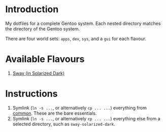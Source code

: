 # Introduction

My dotfiles for a complete Gentoo system. Each nested directory matches the directory of the Gentoo system.

There are four world sets: `apps`, `dev`, `sys`, and a `gui` for each flavour.

# Available Flavours

1. [Sway (in Solarized Dark)](sway-solarized-dark)

# Instructions

1. Symlink (`ln -s ...`, or alternatively `cp ... ...`) everything from [common](common). These are the bare essentials.
2. Symlink (`ln -s ...`, or alternatively `cp ... ...`) everything else from a selected directory, such as `sway-solarized-dark`.
